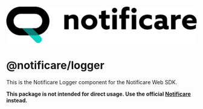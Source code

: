 [<img src="https://raw.githubusercontent.com/notificare/notificare-sdk-web/main/.assets/logo.png"/>](https://notificare.com)

# @notificare/logger

This is the Notificare Logger component for the Notificare Web SDK.

**This package is not intended for direct usage. Use the official [Notificare](https://www.npmjs.com/package/notificare) instead.**
